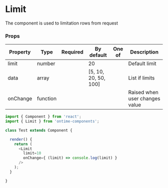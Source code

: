 <h1>Limit</h1>

The component is used to limitation rows from request

<h3>Props</h3>

| Property | Type     | Required | By default           | One of  | Description                    |
| -------- | -------- | -------- | -------------------- | ------- | ------------------------------ |
| limit    | number   |          | 20                   |         | Default limit                  |
| data     | array    |          | [5, 10, 20, 50, 100] |         | List if limits                 |
| onChange | function |          |                      |         | Raised when user changes value |

```javascript
import { Component } from 'react';
import { Limit } from 'ontime-components';

class Test extends Component {

  render() {
    return (
      <Limit 
        limit=10 
        onChange={ (limit) => console.log(limit) }
      />
    );
  }

}
```
